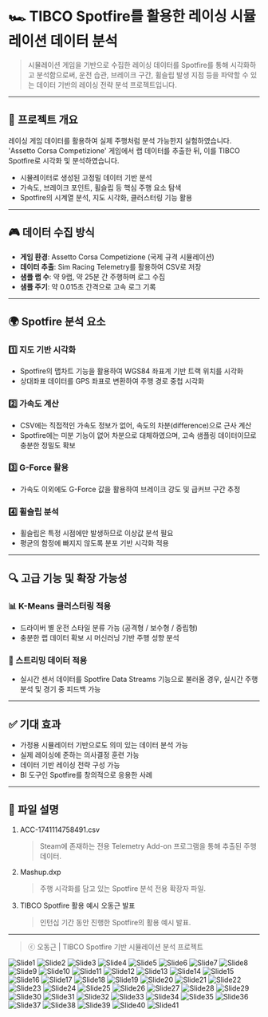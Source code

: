 # 🏎️ TIBCO Spotfire를 활용한 레이싱 시뮬레이션 데이터 분석

> 시뮬레이션 게임을 기반으로 수집한 레이싱 데이터를 Spotfire를 통해 시각화하고 분석함으로써, 운전 습관, 브레이크 구간, 휠슬립 발생 지점 등을 파악할 수 있는 데이터 기반의 레이싱 전략 분석 프로젝트입니다.

---

## 📌 프로젝트 개요

레이싱 게임 데이터를 활용하여 실제 주행처럼 분석 가능한지 실험하였습니다. 'Assetto Corsa Competizione' 게임에서 랩 데이터를 추출한 뒤, 이를 TIBCO Spotfire로 시각화 및 분석하였습니다.

* 시뮬레이터로 생성된 고정밀 데이터 기반 분석
* 가속도, 브레이크 포인트, 휠슬립 등 핵심 주행 요소 탐색
* Spotfire의 시계열 분석, 지도 시각화, 클러스터링 기능 활용

---

## 🎮 데이터 수집 방식

* **게임 환경**: Assetto Corsa Competizione (국제 규격 시뮬레이션)
* **데이터 추출**: Sim Racing Telemetry를 활용하여 CSV로 저장
* **샘플 랩 수**: 약 9랩, 약 25분 간 주행하며 로그 수집
* **샘플 주기**: 약 0.015초 간격으로 고속 로그 기록

---

## 🌍 Spotfire 분석 요소

### 1️⃣ 지도 기반 시각화

* Spotfire의 맵차트 기능을 활용하여 WGS84 좌표계 기반 트랙 위치를 시각화
* 상대좌표 데이터를 GPS 좌표로 변환하여 주행 경로 중첩 시각화

### 2️⃣ 가속도 계산

* CSV에는 직접적인 가속도 정보가 없어, 속도의 차분(difference)으로 근사 계산
* Spotfire에는 미분 기능이 없어 차분으로 대체하였으며, 고속 샘플링 데이터이므로 충분한 정밀도 확보

### 3️⃣ G-Force 활용

* 가속도 이외에도 G-Force 값을 활용하여 브레이크 강도 및 급커브 구간 추정

### 4️⃣ 휠슬립 분석

* 휠슬립은 특정 시점에만 발생하므로 이상값 분석 필요
* 평균의 함정에 빠지지 않도록 분포 기반 시각화 적용

---

## 🔍 고급 기능 및 확장 가능성

### 📊 K-Means 클러스터링 적용

* 드라이버 별 운전 스타일 분류 가능 (공격형 / 보수형 / 중립형)
* 충분한 랩 데이터 확보 시 머신러닝 기반 주행 성향 분석

### 🔄 스트리밍 데이터 적용

* 실시간 센서 데이터를 Spotfire Data Streams 기능으로 불러올 경우,
  실시간 주행 분석 및 경기 중 피드백 가능

---

## ✅ 기대 효과

* 가정용 시뮬레이터 기반으로도 의미 있는 데이터 분석 가능
* 실제 레이싱에 준하는 의사결정 훈련 가능
* 데이터 기반 레이싱 전략 구성 가능
* BI 도구인 Spotfire를 창의적으로 응용한 사례

---

## 📁 파일 설명

1. ACC-1741114758491.csv
   > Steam에 존재하는 전용 Telemetry Add-on 프로그램을 통해 추출된 주행 데이터.

2. Mashup.dxp
   > 주행 시각화를 담고 있는 Spotfire 분석 전용 확장자 파일.

3. TIBCO Spotfire 활용 예시 오동근 발표
   > 인턴십 기간 동안 진행한 Spotfire의 활용 예시 발표.


---

> ⓒ 오동근 | TIBCO Spotfire 기반 시뮬레이션 분석 프로젝트



![Slide1](https://github.com/user-attachments/assets/eda94ca3-b605-47da-8e56-8549c482357b)
![Slide2](https://github.com/user-attachments/assets/27666d3d-9e5a-4c4e-896a-623067184acb)
![Slide3](https://github.com/user-attachments/assets/676323f6-8003-4118-9e10-0be5e5f6b10f)
![Slide4](https://github.com/user-attachments/assets/4bf84a11-c073-404c-a854-524585b15e3f)
![Slide5](https://github.com/user-attachments/assets/a7b0b8bb-a5ad-4394-9245-ffa5e060e251)
![Slide6](https://github.com/user-attachments/assets/780a2486-b919-4354-9137-71aaf3adffb9)
![Slide7](https://github.com/user-attachments/assets/76e6bc56-5c02-4ef7-bb46-5af04c66ea1f)
![Slide8](https://github.com/user-attachments/assets/0fc22183-4938-426c-a822-26f2c710bf98)
![Slide9](https://github.com/user-attachments/assets/a3c7be4d-3fc8-461f-8e1b-2ea9e51386d1)
![Slide10](https://github.com/user-attachments/assets/a8eb0bc4-3a21-4e29-8c01-4a67ed1ce140)
![Slide11](https://github.com/user-attachments/assets/8dee61db-a116-4e70-b0fc-bc15c3d1dd3c)
![Slide12](https://github.com/user-attachments/assets/fd24187e-566a-49c6-88ba-36da2a2c373b)
![Slide13](https://github.com/user-attachments/assets/1349e310-c7f2-4f0c-a529-ed3276b8e4b1)
![Slide14](https://github.com/user-attachments/assets/3ad90347-0291-4035-9686-711dd9bf5632)
![Slide15](https://github.com/user-attachments/assets/54771ca1-33bc-4301-b924-dab5e662026d)
![Slide16](https://github.com/user-attachments/assets/fda7ee71-29bc-4968-85a7-986c3b2eff23)
![Slide17](https://github.com/user-attachments/assets/65637f14-fbe5-4f25-8259-200a4c78a36c)
![Slide18](https://github.com/user-attachments/assets/85db5a2a-a1f7-478f-b221-de54b2b9150b)
![Slide19](https://github.com/user-attachments/assets/3f8c63d7-7087-4c0a-b99f-d4e9cc43b6e8)
![Slide20](https://github.com/user-attachments/assets/6c957d3e-40f4-41fe-959a-301d00e3ac6b)
![Slide21](https://github.com/user-attachments/assets/33cafd5b-a91b-492d-84eb-c3c1f0a57de6)
![Slide22](https://github.com/user-attachments/assets/d5c37577-17f0-486b-9418-63a66243ba32)
![Slide23](https://github.com/user-attachments/assets/3e12fef4-f91a-40e5-a581-db53a00ab887)
![Slide24](https://github.com/user-attachments/assets/349546e8-5edc-4ec7-9657-614f20638796)
![Slide25](https://github.com/user-attachments/assets/d93de448-fb6d-4eb7-85b0-d3ee858612e0)
![Slide26](https://github.com/user-attachments/assets/cac1e698-6355-432d-8cf6-84b9c5f1bcaf)
![Slide27](https://github.com/user-attachments/assets/46d6e9df-de7b-4399-83de-f13962e73b39)
![Slide28](https://github.com/user-attachments/assets/b36f175a-c644-4d84-ab27-f8687a4170cc)
![Slide29](https://github.com/user-attachments/assets/ac653a22-3a4c-4614-a447-9f88b6b56555)
![Slide30](https://github.com/user-attachments/assets/85c1d0a9-1a85-442d-9e46-4977ac0280f3)
![Slide31](https://github.com/user-attachments/assets/4ed0bd63-7b33-4546-adaf-e11893be9820)
![Slide32](https://github.com/user-attachments/assets/4e4a166b-9ede-4acd-a01e-330844cbeec8)
![Slide33](https://github.com/user-attachments/assets/e17f47ec-aaed-4834-b04a-d1646b0d890b)
![Slide34](https://github.com/user-attachments/assets/57d28a1f-2140-4249-9e99-13ce1b24d02d)
![Slide35](https://github.com/user-attachments/assets/2412f0cb-5dc0-4a27-92d3-366d73ee1044)
![Slide36](https://github.com/user-attachments/assets/1f4a1575-8a0a-4f81-8b42-c152c6ed6fc5)
![Slide37](https://github.com/user-attachments/assets/07ed853b-56f6-4437-8b2c-aac2dc600911)
![Slide38](https://github.com/user-attachments/assets/0b9e7381-cb33-450f-8849-a8444e6f6c74)
![Slide39](https://github.com/user-attachments/assets/01462528-66a8-4e45-bcb5-24861a15a5b1)
![Slide40](https://github.com/user-attachments/assets/b6981b0d-157f-4782-806a-532094ec4250)
![Slide41](https://github.com/user-attachments/assets/70d416fd-5d2e-4d60-b7fb-382f4f4e51cd)
